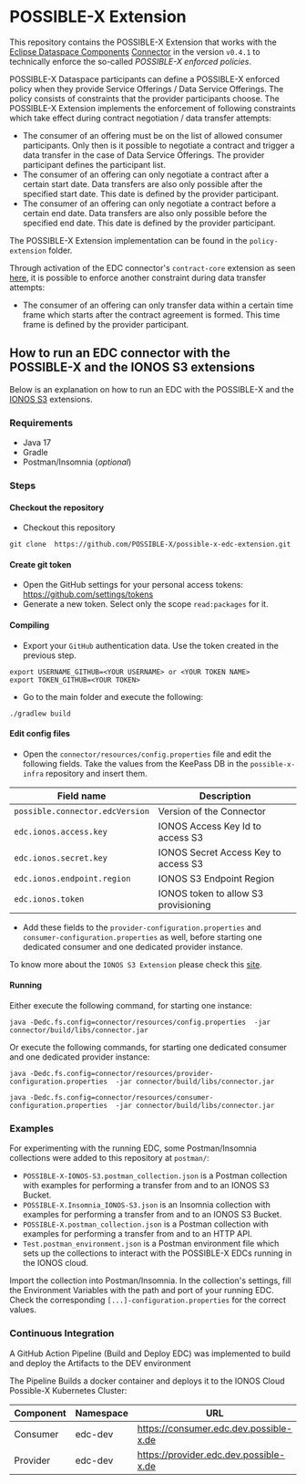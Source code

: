 # POSSIBLE-X Extension

This repository contains the POSSIBLE-X Extension that works with
the [Eclipse Dataspace Components](https://github.com/eclipse-edc) [Connector](https://github.com/eclipse-edc/Connector)
in the version `v0.4.1` to technically enforce the so-called _POSSIBLE-X enforced policies_.

POSSIBLE-X Dataspace participants can define a POSSIBLE-X enforced policy when they provide Service Offerings / Data
Service Offerings. The policy consists of constraints that the provider participants choose. The POSSIBLE-X Extension
implements the enforcement of following constraints which take effect during contract negotiation / data transfer
attempts:

- The consumer of an offering must be on the list of allowed consumer participants. Only then is it possible to
  negotiate a contract and trigger a data transfer in the case of Data Service Offerings. The provider participant
  defines the participant list.
- The consumer of an offering can only negotiate a contract after a certain start date. Data transfers are also only 
  possible after the specified start date. This date is defined by the provider participant.
- The consumer of an offering can only negotiate a contract before a certain end date. Data transfers are also only 
  possible before the specified end date. This date is defined by the provider participant.

The POSSIBLE-X Extension implementation can be found in the `policy-extension` folder.

Through activation of the EDC connector's `contract-core` extension as seen [here](https://github.com/POSSIBLE-X/possible-x-edc-extension/blob/main/connector/build.gradle.kts#L83),
it is possible to enforce another constraint during data transfer attempts:

- The consumer of an offering can only transfer data within a certain time frame which starts after the contract agreement 
  is formed. This time frame is defined by the provider participant.

## How to run an EDC connector with the POSSIBLE-X and the IONOS S3 extensions

Below is an explanation on how to run an EDC with the POSSIBLE-X and
the [IONOS S3](https://github.com/Digital-Ecosystems/edc-ionos-s3) extensions.

### Requirements

- Java 17
- Gradle
- Postman/Insomnia (_optional_)

### Steps

#### Checkout the repository

- Checkout this repository

```
git clone  https://github.com/POSSIBLE-X/possible-x-edc-extension.git
```

#### Create git token

- Open the GitHub settings for your personal access tokens: https://github.com/settings/tokens
- Generate a new token. Select only the scope `read:packages` for it.

#### Compiling

- Export your `GitHub` authentication data. Use the token created in the previous step.

```
export USERNAME_GITHUB=<YOUR USERNAME> or <YOUR TOKEN NAME>
export TOKEN_GITHUB=<YOUR TOKEN>
```

- Go to the main folder and execute the following:

```
./gradlew build
```

#### Edit config files

- Open the `connector/resources/config.properties` file and edit the following fields. Take the values from the KeePass
  DB in the `possible-x-infra` repository and insert them.

| Field name                      | Description                          |
|---------------------------------|--------------------------------------|
| `possible.connector.edcVersion` | Version of the Connector             |
| `edc.ionos.access.key`          | IONOS Access Key Id to access S3     |
| `edc.ionos.secret.key`          | IONOS Secret Access Key to access S3 |
| `edc.ionos.endpoint.region`     | IONOS S3 Endpoint Region             |
| `edc.ionos.token`               | IONOS token to allow S3 provisioning |

- Add these fields to the `provider-configuration.properties` and `consumer-configuration.properties` as well, before
  starting one dedicated consumer and one dedicated provider instance.

To know more about the `IONOS S3 Extension` please check this [site](https://github.com/ionos-cloud/edc-ionos-s3).

#### Running

Either execute the following command, for starting one instance:

```
java -Dedc.fs.config=connector/resources/config.properties  -jar connector/build/libs/connector.jar
```  

Or execute the following commands, for starting one dedicated consumer and one dedicated provider instance:

```
java -Dedc.fs.config=connector/resources/provider-configuration.properties  -jar connector/build/libs/connector.jar
```  

```
java -Dedc.fs.config=connector/resources/consumer-configuration.properties  -jar connector/build/libs/connector.jar
```

### Examples

For experimenting with the running EDC, some Postman/Insomnia collections were added to this repository at `postman/`:

- `POSSIBLE-X-IONOS-S3.postman_collection.json` is a Postman collection with examples for performing a transfer from and
  to an IONOS S3 Bucket.
- `POSSIBLE-X.Insomnia_IONOS-S3.json` is an Insomnia collection with examples for performing a transfer from and to an
  IONOS S3 Bucket.
- `POSSIBLE-X.postman_collection.json` is a Postman collection with examples for performing a transfer from and to an
  HTTP API.
- `Test.postman_environment.json` is a Postman environment file which sets up the collections to interact with the
  POSSIBLE-X EDCs running in the IONOS cloud.

Import the collection into Postman/Insomnia. In the collection's settings, fill the Environment Variables with the path
and port of your running EDC.
Check the corresponding `[...]-configuration.properties` for the correct values.

### Continuous Integration

A GitHub Action Pipeline (Build and Deploy EDC) was implemented to build and deploy the Artifacts to the DEV environment

The Pipeline Builds a docker container and deploys it to the IONOS Cloud Possible-X Kubernetes Cluster:

| Component | Namespace | URL                                    |
|-----------|-----------|----------------------------------------|
| Consumer  | edc-dev   | https://consumer.edc.dev.possible-x.de |
| Provider  | edc-dev   | https://provider.edc.dev.possible-x.de |